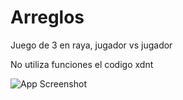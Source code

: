 
# Arreglos


Juego de 3 en raya, jugador vs jugador

No utiliza funciones el codigo xdnt




![App Screenshot](https://th.bing.com/th/id/R.f0887a157093e76f7287866be1244186?rik=UMylxxSk6O%2b8tQ&pid=ImgRaw&r=0)

